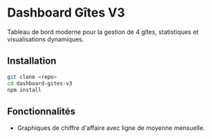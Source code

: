 # Dashboard Gîtes V3

Tableau de bord moderne pour la gestion de 4 gîtes, statistiques et visualisations dynamiques.

## Installation

```bash
git clone <repo>
cd dashboard-gites-v3
npm install

```

## Fonctionnalités

- Graphiques de chiffre d'affaire avec ligne de moyenne mensuelle.
